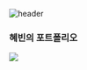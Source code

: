 ![header](https://capsule-render.vercel.app/api?color=c299fa)
### 혜빈의 포트폴리오
![](https://img.shields.io/badge/Red%20Hat-EE0000?style=for-the-badge&logo=redhat&logoColor=white)
